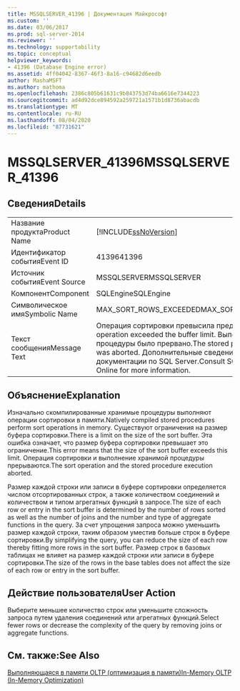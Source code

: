 ```yaml
---
title: MSSQLSERVER_41396 | Документация Майкрософт
ms.custom: ''
ms.date: 03/06/2017
ms.prod: sql-server-2014
ms.reviewer: ''
ms.technology: supportability
ms.topic: conceptual
helpviewer_keywords:
- 41396 (Database Engine error)
ms.assetid: 4ff04042-8367-46f3-8a16-c94682d6eedb
author: MashaMSFT
ms.author: mathoma
ms.openlocfilehash: 2386c805b61631c9b843753d74ba6616e7344223
ms.sourcegitcommit: ad4d92dce894592a259721a1571b1d8736abacdb
ms.translationtype: MT
ms.contentlocale: ru-RU
ms.lasthandoff: 08/04/2020
ms.locfileid: "87731621"
---
```

# <a name="mssqlserver_41396"></a><span data-ttu-id="0e1f1-102">MSSQLSERVER_41396</span><span class="sxs-lookup"><span data-stu-id="0e1f1-102">MSSQLSERVER_41396</span></span>
    
## <a name="details"></a><span data-ttu-id="0e1f1-103">Сведения</span><span class="sxs-lookup"><span data-stu-id="0e1f1-103">Details</span></span>  
  
|||  
|-|-|  
|<span data-ttu-id="0e1f1-104">Название продукта</span><span class="sxs-lookup"><span data-stu-id="0e1f1-104">Product Name</span></span>|[!INCLUDE[ssNoVersion](../../includes/ssnoversion-md.md)]|  
|<span data-ttu-id="0e1f1-105">Идентификатор события</span><span class="sxs-lookup"><span data-stu-id="0e1f1-105">Event ID</span></span>|<span data-ttu-id="0e1f1-106">41396</span><span class="sxs-lookup"><span data-stu-id="0e1f1-106">41396</span></span>|  
|<span data-ttu-id="0e1f1-107">Источник события</span><span class="sxs-lookup"><span data-stu-id="0e1f1-107">Event Source</span></span>|<span data-ttu-id="0e1f1-108">MSSQLSERVER</span><span class="sxs-lookup"><span data-stu-id="0e1f1-108">MSSQLSERVER</span></span>|  
|<span data-ttu-id="0e1f1-109">Компонент</span><span class="sxs-lookup"><span data-stu-id="0e1f1-109">Component</span></span>|<span data-ttu-id="0e1f1-110">SQLEngine</span><span class="sxs-lookup"><span data-stu-id="0e1f1-110">SQLEngine</span></span>|  
|<span data-ttu-id="0e1f1-111">Символическое имя</span><span class="sxs-lookup"><span data-stu-id="0e1f1-111">Symbolic Name</span></span>|<span data-ttu-id="0e1f1-112">MAX_SORT_ROWS_EXCEEDED</span><span class="sxs-lookup"><span data-stu-id="0e1f1-112">MAX_SORT_ROWS_EXCEEDED</span></span>|  
|<span data-ttu-id="0e1f1-113">Текст сообщения</span><span class="sxs-lookup"><span data-stu-id="0e1f1-113">Message Text</span></span>|<span data-ttu-id="0e1f1-114">Операция сортировки превысила предел буфера.</span><span class="sxs-lookup"><span data-stu-id="0e1f1-114">The sort operation exceeded the buffer limit.</span></span> <span data-ttu-id="0e1f1-115">Выполнение хранимой процедуры было прервано.</span><span class="sxs-lookup"><span data-stu-id="0e1f1-115">The stored procedure execution was aborted.</span></span> <span data-ttu-id="0e1f1-116">Дополнительные сведения см. в электронной документации по SQL Server.</span><span class="sxs-lookup"><span data-stu-id="0e1f1-116">Consult SQL Server Books Online for more information.</span></span>|  
  
## <a name="explanation"></a><span data-ttu-id="0e1f1-117">Объяснение</span><span class="sxs-lookup"><span data-stu-id="0e1f1-117">Explanation</span></span>  
 <span data-ttu-id="0e1f1-118">Изначально скомпилированные хранимые процедуры выполняют операции сортировки в памяти.</span><span class="sxs-lookup"><span data-stu-id="0e1f1-118">Natively compiled stored procedures perform sort operations in memory.</span></span> <span data-ttu-id="0e1f1-119">Существуют ограничения на размер буфера сортировки.</span><span class="sxs-lookup"><span data-stu-id="0e1f1-119">There is a limit on the size of the sort buffer.</span></span> <span data-ttu-id="0e1f1-120">Эта ошибка означает, что размер буфера сортировки превышает это ограничение.</span><span class="sxs-lookup"><span data-stu-id="0e1f1-120">This error means that the size of the sort buffer exceeds this limit.</span></span> <span data-ttu-id="0e1f1-121">Операция сортировки и выполнение хранимой процедуры прерываются.</span><span class="sxs-lookup"><span data-stu-id="0e1f1-121">The sort operation and the stored procedure execution aborted.</span></span>  
  
 <span data-ttu-id="0e1f1-122">Размер каждой строки или записи в буфере сортировки определяется числом отсортированных строк, а также количеством соединений и количеством и типом агрегатных функций в запросе.</span><span class="sxs-lookup"><span data-stu-id="0e1f1-122">The size of each row or entry in the sort buffer is determined by the number of rows sorted as well as the number of joins and the number and type of aggregate functions in the query.</span></span> <span data-ttu-id="0e1f1-123">За счет упрощения запроса можно уменьшить размер каждой строки, таким образом уместив больше строк в буфере сортировки.</span><span class="sxs-lookup"><span data-stu-id="0e1f1-123">By simplifying the query, you can reduce the size of each row thereby fitting more rows in the sort buffer.</span></span> <span data-ttu-id="0e1f1-124">Размер строк в базовых таблицах не влияет на размер каждой строки или записи в буфере сортировки.</span><span class="sxs-lookup"><span data-stu-id="0e1f1-124">The size of the rows in the base tables does not affect the size of each row or entry in the sort buffer.</span></span>  
  
## <a name="user-action"></a><span data-ttu-id="0e1f1-125">Действие пользователя</span><span class="sxs-lookup"><span data-stu-id="0e1f1-125">User Action</span></span>  
 <span data-ttu-id="0e1f1-126">Выберите меньшее количество строк или уменьшите сложность запроса путем удаления соединений или агрегатных функций.</span><span class="sxs-lookup"><span data-stu-id="0e1f1-126">Select fewer rows or decrease the complexity of the query by removing joins or aggregate functions.</span></span>  
  
## <a name="see-also"></a><span data-ttu-id="0e1f1-127">См. также:</span><span class="sxs-lookup"><span data-stu-id="0e1f1-127">See Also</span></span>  
 [<span data-ttu-id="0e1f1-128">Выполняющаяся в памяти OLTP (оптимизация в памяти)</span><span class="sxs-lookup"><span data-stu-id="0e1f1-128">In-Memory OLTP &#40;In-Memory Optimization&#41;</span></span>](../in-memory-oltp/in-memory-oltp-in-memory-optimization.md)  
  
  
